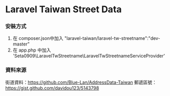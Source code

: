 Laravel Taiwan Street Data
===============

### 安裝方式
1. 在 composer.json中加入 "laravel-taiwan/laravel-tw-streetname":"dev-master"
2. 在 app.php 中加入 'Seta0909\LaravelTwStreetname\LaravelTwStreetnameServiceProvider'

### 資料來源

街道資料：https://github.com/Blue-Lan/AddressData-Taiwan
郵遞區號：https://gist.github.com/davidou123/5143798
